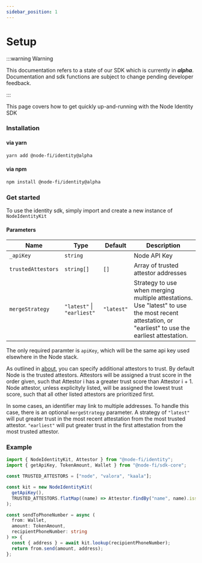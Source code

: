 ```yaml
---
sidebar_position: 1
---
```


# Setup

:::warning Warning

This documentation refers to a state of our SDK which is currently in **_alpha_**. Documentation and sdk functions are subject to change pending developer feedback.

:::

This page covers how to get quickly up-and-running with the Node Identity SDK

### Installation

#### via yarn

```bash
yarn add @node-fi/identity@alpha
```

#### via npm

```bash
npm install @node-fi/identity@alpha
```

### Get started

To use the identity sdk, simply import and create a new instance of `NodeIdentityKit`

#### Parameters

| Name               | Type                           | Default    | Description                                                                                                                                         |
| ------------------ | ------------------------------ | ---------- | --------------------------------------------------------------------------------------------------------------------------------------------------- |
| `_apiKey`          | `string`                       |            | Node API Key                                                                                                                                        |
| `trustedAttestors` | `string[]`                     | `[]`       | Array of trusted attestor addresses                                                                                                                 |
| `mergeStrategy`    | `"latest"` &#124; `"earliest"` | `"latest"` | Strategy to use when merging multiple attestations. Use "latest" to use the most recent attestation, or "earliest" to use the earliest attestation. |

The only required paramter is `apiKey`, which will be the same api key used elsewhere in the Node stack.

As outlined in [about](./about.md#trusting-other-attestors), you can specify additional attestors to trust. By default Node is the trusted attestors. Attestors will be assigned a trust score in the order given, such that Attestor i has a greater trust score than Attestor i + 1. Node attestor, unless explicityly listed, will be assigned the lowest trust score, such that all other listed attestors are prioritized first.

In some cases, an identifier may link to multiple addresses. To handle this case, there is an optional `mergeStrategy` parameter. A strategy of `"latest"` will put greater trust in the most recent attestation from the most trusted attestor. `"earliest"` will put greater trust in the first attestation from the most trusted attestor.

### Example

```ts
import { NodeIdentityKit, Attestor } from "@node-fi/identity";
import { getApiKey, TokenAmount, Wallet } from "@node-fi/sdk-core";

const TRUSTED_ATTESTORS = ["node", "valora", "kaala"];

const kit = new NodeIdentityKit(
  getApiKey(),
  TRUSTED_ATTESTORS.flatMap((name) => Attestor.findBy("name", name).issuers)
);

const sendToPhoneNumber = async (
  from: Wallet,
  amount: TokenAmount,
  recipientPhoneNumber: string
) => {
  const { address } = await kit.lookup(recipientPhoneNumber);
  return from.send(amount, address);
};
```
